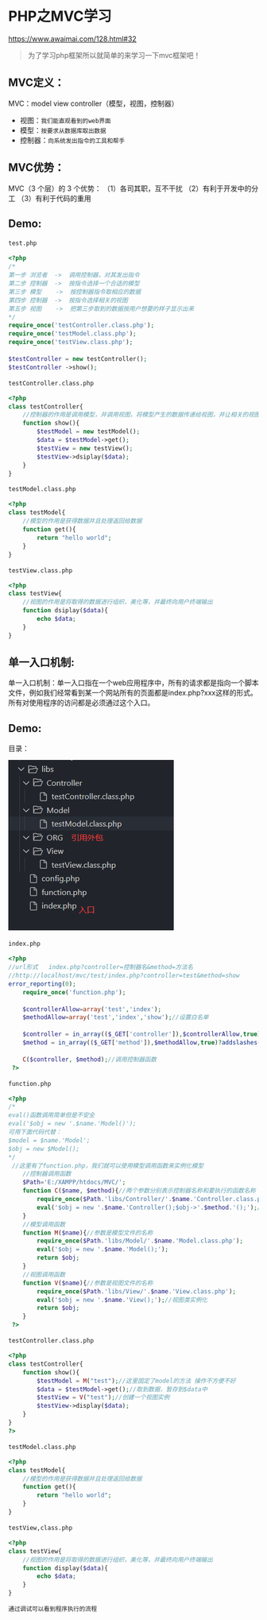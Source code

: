 # PHP之MVC学习

https://www.awaimai.com/128.html#32

>为了学习php框架所以就简单的来学习一下mvc框架吧！

## MVC定义：

MVC：model view controller（模型，视图，控制器）

- 视图：`我们能直观看到的web界面`
- 模型：`按要求从数据库取出数据`
- 控制器：`向系统发出指令的工具和帮手`

## MVC优势：

MVC（3 个层）的 3 个优势：
 （1）各司其职，互不干扰
 （2）有利于开发中的分工
 （3）有利于代码的重用

##  Demo:

`test.php`

```php
<?php
/*
第一步 浏览者  ->  调用控制器，对其发出指令
第二步 控制器  ->  按指令选择一个合适的模型
第三步 模型    ->  按控制器指令取相应的数据
第四步 控制器  ->  按指令选择相关的视图
第五步 视图    ->  把第三步取到的数据按用户想要的样子显示出来
*/
require_once('testController.class.php');
require_once('testModel.class.php');
require_once('testView.class.php');

$testController = new testController();
$testController ->show();
```

`testController.class.php`

```php
<?php
class testController{
    //控制器的作用是调用模型，并调用视图，将模型产生的数据传递给视图，并让相关的视图去显示
    function show(){
        $testModel = new testModel();
        $data = $testModel->get();
        $testView = new testView();
        $testView->dsiplay($data);
    }
}
```

`testModel.class.php`

```php
<?php
class testModel{
    //模型的作用是获得数据并且处理返回给数据
    function get(){
        return "hello world";
    }
}
```

`testView.class.php`

```php
<?php
class testView{
    //视图的作用是将取得的数据进行组织，美化等，并最终向用户终端输出
    function dsiplay($data){
        echo $data;
    }
}
```

## 单一入口机制:

单一入口机制：单一入口指在一个web应用程序中，所有的请求都是指向一个脚本文件，例如我们经常看到某一个网站所有的页面都是index.php?xxx这样的形式。所有对使用程序的访问都是必须通过这个入口。

##  Demo:

目录：

![image-20210115211145540](img/1.png)

`index.php`

```php
<?php 
//url形式   index.php?controller=控制器名&method=方法名
//http://localhost/mvc/test/index.php?controller=test&method=show
error_reporting(0);
	require_once('function.php');

	$controllerAllow=array('test','index');
	$methodAllow=array('test','index','show');//设置白名单

	$controller = in_array(($_GET['controller']),$controllerAllow,true)?addslashes($_GET['controller']):'index';
	$method = in_array(($_GET['method']),$methodAllow,true)?addslashes($_GET['method']):'index';

	C($controller, $method);//调用控制器函数
 ?>
```

`function.php`

```php
<?php 
/*
eval()函数调用简单但是不安全
eval('$obj = new '.$name.'Model()');
可用下面代码代替：
$model = $name.'Model';
$obj = new $Model();
*/
 //这里有了function.php，我们就可以使用模型调用函数来实例化模型
	//控制器调用函数
	$Path='E:/XAMPP/htdocs/MVC/';
	function C($name, $method){//两个参数分别表示控制器名称和要执行的函数名称
		require_once($Path.'libs/Controller/'.$name.'Controller.class.php');//调用路径文件
		eval('$obj = new '.$name.'Controller();$obj->'.$method.'();');//eval函数用来将字符串转化为可执行的代码
	}
	//模型调用函数
	function M($name){//参数是模型文件的名称
		require_once($Path.'libs/Model/'.$name.'Model.class.php');
		eval('$obj = new '.$name.'Model();');
		return $obj;
	}
	//视图调用函数
	function V($name){//参数是视图文件的名称
		require_once($Path.'libs/View/'.$name.'View.class.php');
		eval('$obj = new '.$name.'View();');//视图类实例化
		return $obj;
	}
 ?>
```

`testController.class.php`

```php
<?php 
class testController{
	function show(){
		$testModel = M("test");//这里固定了model的方法 操作不方便不好
		$data = $testModel->get();//取到数据，暂存到$data中
		$testView = V("test");//创建一个视图实例
		$testView->display($data);
	}
}
?>
```

`testModel.class.php`

```php
<?php
class testModel{
    //模型的作用是获得数据并且处理返回给数据
    function get(){
        return "hello world";
    }
}
```

`testView,class.php`

```php
<?php
class testView{
    //视图的作用是将取得的数据进行组织，美化等，并最终向用户终端输出
    function display($data){
        echo $data;
    }
}
```

`通过调试可以看到程序执行的流程`
